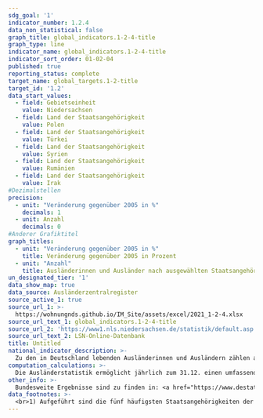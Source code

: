 ```yaml
---
sdg_goal: '1'
indicator_number: 1.2.4
data_non_statistical: false
graph_title: global_indicators.1-2-4-title
graph_type: line
indicator_name: global_indicators.1-2-4-title
indicator_sort_order: 01-02-04
published: true
reporting_status: complete
target_name: global_targets.1-2-title
target_id: '1.2'
data_start_values:
  - field: Gebietseinheit
    value: Niedersachsen
  - field: Land der Staatsangehörigkeit
    value: Polen
  - field: Land der Staatsangehörigkeit
    value: Türkei
  - field: Land der Staatsangehörigkeit
    value: Syrien
  - field: Land der Staatsangehörigkeit
    value: Rumänien
  - field: Land der Staatsangehörigkeit
    value: Irak
#Dezimalstellen
precision:
  - unit: "Veränderung gegenüber 2005 in %"
    decimals: 1
  - unit: Anzahl
    decimals: 0
#Anderer Grafiktitel
graph_titles:
  - unit: "Veränderung gegenüber 2005 in %"
    title: Veränderung gegenüber 2005 in Prozent
  - unit: "Anzahl"
    title: Ausländerinnen und Ausländer nach ausgewählten Staatsangehörigkeiten
un_designated_tier: '1'
data_show_map: true
data_source: Ausländerzentralregister
source_active_1: true
source_url_1: >-
  https://wohnungnds.github.io/IM_Site/assets/excel/2021_1-2-4.xlsx
source_url_text_1: global_indicators.1-2-4-title
source_url_2: 'https://www1.nls.niedersachsen.de/statistik/default.asp'
source_url_text_2: LSN-Online-Datenbank
title: Untitled
national_indicator_description: >-
  Zu den in Deutschland lebenden Ausländerinnen und Ausländern zählen alle Personen, die nicht die deutsche Staatsangehörigkeit besitzen und die sich nicht nur für einen kurzen Zeitraum in Deutschland aufhalten. Die Staatsangehörigkeit ist eine besondere Rechtsbeziehung, die eine Person einem bestimmten Staat zuordnet. In allen anderen Staaten außer ihrem Heimatstaat ist eine Person Ausländerin bzw. Ausländer. Personen, die keine Staatsangehörigkeit besitzen, sind staatenlos. Deutsche, die zugleich eine fremde Staatsangehörigkeit besitzen, zählen nicht zur ausländischen Bevölkerung. Abgebildet werden die fünf häufigsten Staatsangehörigkeiten der Ausländerinnen und Ausländer im aktuellen Berichtsjahr.
computation_calculations: >-
  Die Ausländerstatistik ermöglicht jährlich zum 31.12. einen umfassenden statistischen Überblick zur ausländischen Bevölkerung. Die Auszählung des beim Bundesverwaltungsamt geführten Ausländerzentralregisters (AZR) gibt Aufschluss über Staatsangehörigkeit, Aufenthaltsstatus, Aufenthaltsdauer, Alter und Familienstand der Ausländerinnen und Ausländer. Die Mitglieder der Stationierungsstreitkräfte sowie der diplomatischen und konsularischen Vertretungen in der Bundesrepublik Deutschland mit ihren Familien werden nicht aufgeführt, da sie nicht den Bestimmungen des Aufenthaltsgesetzes unterliegen. Zur Sicherstellung der Geheimhaltung wird ab 2016 im Ausländerzentralregister ein Rundungsverfahren angewendet. Fallzahlen werden hierzu auf ein Vielfaches von Fünf gerundet. Dadurch können Rundungsdifferenzen auftreten, so dass das Insgesamt Ergebnis von der Summe der Einzelwerte abweichen kann.
other_info: >-
  Bundesweite Ergebnisse sind zu finden in: <a href="https://www.destatis.de" target="_blank">Statistisches Bundesamt</a>: Fachserie 1 Reihe 2.2, Bevölkerung und Erwerbstätigkeit, Bevölkerung mit Migrationshintergrund (erscheint jährlich).
data_footnotes: >-
  <br>1) Aufgeführt sind die fünf häufigsten Staatsangehörigkeiten der Ausländerinnen und Ausländer im jeweiligen Berichtsjahr in Niedersachsen.
---
```

